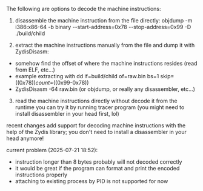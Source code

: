 The following are options to decode the machine instructions:

1. disassemble the machine instruction from the file directly:
objdump -m i386:x86-64 -b binary --start-address=0x78 --stop-address=0x99 -D ./build/child

2. extract the machine instructions manually from the file and dump it with ZydisDisasm:
- somehow find the offset of where the machine instructions resides (read from ELF, etc...)
- example extracting with dd if=build/child of=raw.bin bs=1 skip=$((0x78)) count=$((0x99-0x78))
- ZydisDisasm -64 raw.bin (or objdump, or really any disassembler, etc...)

3. read the machine instructions directly without decode it from the runtime
you can try it by running tracer program (you might need to install disassembler in your head first, lol)

recent changes add support for decoding machine instructions with the help of the Zydis library; you don't need to install a disassembler in your head anymore!

current problem (2025-07-21 18:52):
- instruction longer than 8 bytes probably will not decoded correctly
- it would be great if the program can format and print the encoded instructions properly
- attaching to existing process by PID is not supported for now
